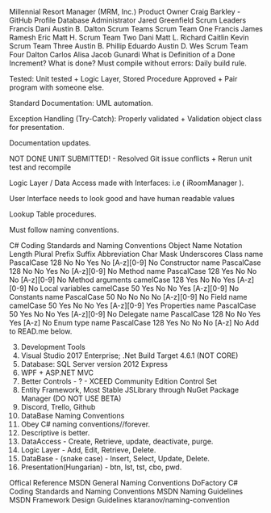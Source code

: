 Millennial Resort Manager (MRM, Inc.)
Product Owner
Craig Barkley - GitHub Profile
Database Administrator
Jared Greenfield
Scrum Leaders
Francis
Dani
Austin B.
Dalton
Scrum Teams
Scrum Team One
Francis
James
Ramesh
Eric
Matt H.
Scrum Team Two
Dani
Matt L.
Richard
Caitlin
Kevin
Scrum Team Three
Austin B.
Phillip
Eduardo
Austin D.
Wes
Scrum Team Four
Dalton
Carlos
Alisa
Jacob
Gunardi
What is Definition of a Done Increment?
What is done?
Must compile without errors: Daily build rule.

Tested: Unit tested + Logic Layer, Stored Procedure Approved + Pair program with someone else.

Standard Documentation: UML automation.

Exception Handling (Try-Catch): Properly validated + Validation object class for presentation.

Documentation updates.

NOT DONE UNIT SUBMITTED! - Resolved Git issue conflicts + Rerun unit test and recompile

Logic Layer / Data Access made with Interfaces: i.e ( iRoomManager ).

User Interface needs to look good and have human readable values

Lookup Table procedures.

Must follow naming conventions.

C# Coding Standards and Naming Conventions
Object Name	Notation	Length	Plural	Prefix	Suffix	Abbreviation	Char Mask	Underscores
Class name	PascalCase	128	No	No	Yes	No	[A-z][0-9]	No
Constructor name	PascalCase	128	No	No	Yes	No	[A-z][0-9]	No
Method name	PascalCase	128	Yes	No	No	No	[A-z][0-9]	No
Method arguments	camelCase	128	Yes	No	No	Yes	[A-z][0-9]	No
Local variables	camelCase	50	Yes	No	No	Yes	[A-z][0-9]	No
Constants name	PascalCase	50	No	No	No	No	[A-z][0-9]	No
Field name	camelCase	50	Yes	No	No	Yes	[A-z][0-9]	Yes
Properties name	PascalCase	50	Yes	No	No	Yes	[A-z][0-9]	No
Delegate name	PascalCase	128	No	No	Yes	Yes	[A-z]	No
Enum type name	PascalCase	128	Yes	No	No	No	[A-z]	No
Add to READ.me below.

3. Development Tools
1. Visual Studio 2017 Enterprise; .Net Build Target 4.6.1 (NOT CORE)
2. Database: SQL Server version 2012 Express
3. WPF + ASP.NET MVC
4. Better Controls - ? - XCEED Community Edition Control Set
5. Entity Framework, Most Stable JSLibrary through NuGet Package Manager (DO NOT USE BETA)
6. Discord, Trello, Github
4. DataBase Naming Conventions
1. Obey C# naming conventions//forever.
2. Descriptive is better.
3. DataAccess - Create, Retrieve, update, deactivate, purge.
4. Logic Layer - Add, Edit, Retrieve, Delete.
5. DataBase - (snake case) - Insert, Select, Update, Delete.
6. Presentation(Hungarian) - btn, lst, tst, cbo, pwd.

Offical Reference
MSDN General Naming Conventions
DoFactory C# Coding Standards and Naming Conventions
MSDN Naming Guidelines
MSDN Framework Design Guidelines
ktaranov/naming-convention